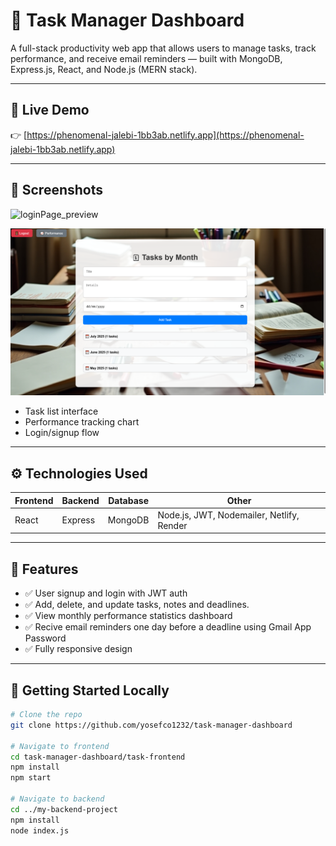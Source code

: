 # 🧠 Task Manager Dashboard

A full-stack productivity web app that allows users to manage tasks, track performance, and receive email reminders — built with MongoDB, Express.js, React, and Node.js (MERN stack).

---

## 🔗 Live Demo

👉 [https://phenomenal-jalebi-1bb3ab.netlify.app](https://phenomenal-jalebi-1bb3ab.netlify.app)  

---

## 📸 Screenshots

![loginPage_preview](assets/loginPage.png)

![Tasks_preview](assets/Tasks.png)

- Task list interface  
- Performance tracking chart  
- Login/signup flow

---

## ⚙️ Technologies Used

| Frontend | Backend | Database | Other |
|----------|---------|----------|-------|
| React    | Express | MongoDB  | Node.js, JWT, Nodemailer, Netlify, Render |

---

## 🧩 Features

- ✅ User signup and login with JWT auth
- ✅ Add, delete, and update tasks, notes and deadlines.
- ✅ View monthly performance statistics dashboard
- ✅ Recive email reminders one day before a deadline using Gmail App Password
- ✅ Fully responsive design

---

## 🚀 Getting Started Locally

```bash
# Clone the repo
git clone https://github.com/yosefco1232/task-manager-dashboard

# Navigate to frontend
cd task-manager-dashboard/task-frontend
npm install
npm start

# Navigate to backend
cd ../my-backend-project
npm install
node index.js
